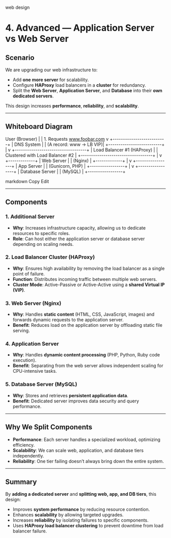 web design
# 4. Advanced — Application Server vs Web Server

## Scenario
We are upgrading our web infrastructure to:
- Add **one more server** for scalability.
- Configure **HAProxy** load balancers in a **cluster** for redundancy.
- Split the **Web Server**, **Application Server**, and **Database** into their **own dedicated servers**.

This design increases **performance**, **reliability**, and **scalability**.

---

## Whiteboard Diagram

User (Browser)
|
| 1. Requests www.foobar.com
v
+--------------------------+
| DNS System |
| (A record: www -> LB VIP)|
+--------------------------+
|
v
+-----------------------------------+
| Load Balancer #1 (HAProxy) |
| Clustered with Load Balancer #2 |
+-----------------------------------+
|
v
+-------------+
| Web Server |
| (Nginx) |
+-------------+
|
v
+-----------------+
| App Server |
| (Gunicorn, PHP) |
+-----------------+
|
v
+-----------------+
| Database Server |
| (MySQL) |
+-----------------+

markdown
Copy
Edit

---

## Components

### 1. **Additional Server**
- **Why**: Increases infrastructure capacity, allowing us to dedicate resources to specific roles.
- **Role**: Can host either the application server or database server depending on scaling needs.

### 2. **Load Balancer Cluster (HAProxy)**
- **Why**: Ensures high availability by removing the load balancer as a single point of failure.
- **Function**: Distributes incoming traffic between multiple web servers.
- **Cluster Mode**: Active-Passive or Active-Active using a **shared Virtual IP (VIP)**.

### 3. **Web Server (Nginx)**
- **Why**: Handles **static content** (HTML, CSS, JavaScript, images) and forwards dynamic requests to the application server.
- **Benefit**: Reduces load on the application server by offloading static file serving.

### 4. **Application Server**
- **Why**: Handles **dynamic content processing** (PHP, Python, Ruby code execution).
- **Benefit**: Separating from the web server allows independent scaling for CPU-intensive tasks.

### 5. **Database Server (MySQL)**
- **Why**: Stores and retrieves **persistent application data**.
- **Benefit**: Dedicated server improves data security and query performance.

---

## Why We Split Components

- **Performance**: Each server handles a specialized workload, optimizing efficiency.
- **Scalability**: We can scale web, application, and database tiers independently.
- **Reliability**: One tier failing doesn’t always bring down the entire system.

---

## Summary
By **adding a dedicated server** and **splitting web, app, and DB tiers**, this design:
- Improves **system performance** by reducing resource contention.
- Enhances **scalability** by allowing targeted upgrades.
- Increases **reliability** by isolating failures to specific components.
- Uses **HAProxy load balancer clustering** to prevent downtime from load balancer failure.